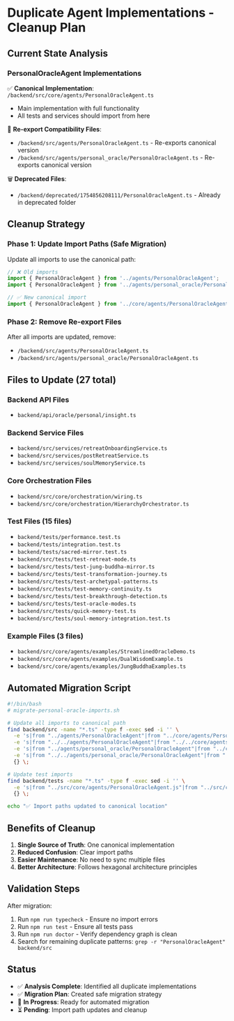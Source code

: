 # Duplicate Agent Implementations - Cleanup Plan

## Current State Analysis

### PersonalOracleAgent Implementations

✅ **Canonical Implementation**: `/backend/src/core/agents/PersonalOracleAgent.ts`
- Main implementation with full functionality
- All tests and services should import from here

🔄 **Re-export Compatibility Files**: 
- `/backend/src/agents/PersonalOracleAgent.ts` - Re-exports canonical version
- `/backend/src/agents/personal_oracle/PersonalOracleAgent.ts` - Re-exports canonical version

🗑️ **Deprecated Files**:
- `/backend/deprecated/1754856208111/PersonalOracleAgent.ts` - Already in deprecated folder

## Cleanup Strategy

### Phase 1: Update Import Paths (Safe Migration)
Update all imports to use the canonical path:

```typescript
// ❌ Old imports
import { PersonalOracleAgent } from '../agents/PersonalOracleAgent';
import { PersonalOracleAgent } from '../agents/personal_oracle/PersonalOracleAgent';

// ✅ New canonical import
import { PersonalOracleAgent } from '../core/agents/PersonalOracleAgent';
```

### Phase 2: Remove Re-export Files
After all imports are updated, remove:
- `/backend/src/agents/PersonalOracleAgent.ts`
- `/backend/src/agents/personal_oracle/PersonalOracleAgent.ts`

## Files to Update (27 total)

### Backend API Files
- `backend/api/oracle/personal/insight.ts`

### Backend Service Files  
- `backend/src/services/retreatOnboardingService.ts`
- `backend/src/services/postRetreatService.ts`
- `backend/src/services/soulMemoryService.ts`

### Core Orchestration Files
- `backend/src/core/orchestration/wiring.ts`
- `backend/src/core/orchestration/HierarchyOrchestrator.ts`

### Test Files (15 files)
- `backend/tests/performance.test.ts`
- `backend/tests/integration.test.ts`
- `backend/tests/sacred-mirror.test.ts`
- `backend/src/tests/test-retreat-mode.ts`
- `backend/src/tests/test-jung-buddha-mirror.ts`
- `backend/src/tests/test-transformation-journey.ts`
- `backend/src/tests/test-archetypal-patterns.ts`
- `backend/src/tests/test-memory-continuity.ts`
- `backend/src/tests/test-breakthrough-detection.ts`
- `backend/src/tests/test-oracle-modes.ts`
- `backend/src/tests/quick-memory-test.ts`
- `backend/src/tests/soul-memory-integration.test.ts`

### Example Files (3 files)
- `backend/src/core/agents/examples/StreamlinedOracleDemo.ts`
- `backend/src/core/agents/examples/DualWisdomExample.ts`
- `backend/src/core/agents/examples/JungBuddhaExamples.ts`

## Automated Migration Script

```bash
#!/bin/bash
# migrate-personal-oracle-imports.sh

# Update all imports to canonical path
find backend/src -name "*.ts" -type f -exec sed -i '' \
  -e 's|from "../agents/PersonalOracleAgent"|from "../core/agents/PersonalOracleAgent"|g' \
  -e 's|from "../../agents/PersonalOracleAgent"|from "../../core/agents/PersonalOracleAgent"|g' \
  -e 's|from "../agents/personal_oracle/PersonalOracleAgent"|from "../core/agents/PersonalOracleAgent"|g' \
  -e 's|from "../../agents/personal_oracle/PersonalOracleAgent"|from "../../core/agents/PersonalOracleAgent"|g' \
  {} \;

# Update test imports
find backend/tests -name "*.ts" -type f -exec sed -i '' \
  -e 's|from "../src/core/agents/PersonalOracleAgent.js"|from "../src/core/agents/PersonalOracleAgent"|g' \
  {} \;

echo "✅ Import paths updated to canonical location"
```

## Benefits of Cleanup

1. **Single Source of Truth**: One canonical implementation
2. **Reduced Confusion**: Clear import paths
3. **Easier Maintenance**: No need to sync multiple files
4. **Better Architecture**: Follows hexagonal architecture principles

## Validation Steps

After migration:
1. Run `npm run typecheck` - Ensure no import errors
2. Run `npm run test` - Ensure all tests pass
3. Run `npm run doctor` - Verify dependency graph is clean
4. Search for remaining duplicate patterns: `grep -r "PersonalOracleAgent" backend/src`

## Status

- ✅ **Analysis Complete**: Identified all duplicate implementations
- ✅ **Migration Plan**: Created safe migration strategy  
- 🚧 **In Progress**: Ready for automated migration
- ⏳ **Pending**: Import path updates and cleanup